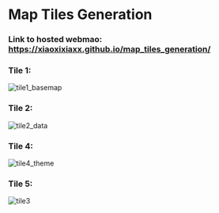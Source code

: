 # Map Tiles Generation
### Link to hosted webmao: https://xiaoxixiaxx.github.io/map_tiles_generation/


### Tile 1:
![tile1_basemap](https://user-images.githubusercontent.com/77243665/108615467-49d87a80-73b9-11eb-83a8-4394c418324d.png)


### Tile 2:
![tile2_data](https://user-images.githubusercontent.com/77243665/108588188-b8abca00-730c-11eb-8b40-1c489452466c.png)


### Tile 4:
![tile4_theme](https://user-images.githubusercontent.com/77243665/108588263-04f70a00-730d-11eb-938d-7174de310de9.png)


### Tile 5:
![tile3](https://user-images.githubusercontent.com/77243665/108588731-8a7bb980-730f-11eb-9bd8-e2b0fc3e8a95.png)
